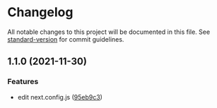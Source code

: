 # Changelog

All notable changes to this project will be documented in this file. See [standard-version](https://github.com/conventional-changelog/standard-version) for commit guidelines.

## 1.1.0 (2021-11-30)


### Features

* edit next.config.js ([95eb9c3](https://github.com/skagur-k/portfolio/commit/95eb9c308b500d83e1a88f4af534221d46f35976))

